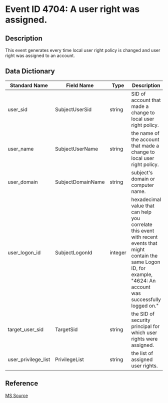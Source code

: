 # Event ID 4704: A user right was assigned.

## Description

This event generates every time local user right policy is changed and user right was assigned to an account.

## Data Dictionary

|Standard Name|Field Name|Type|Description|Sample Value|
|---|---|---|---|---|
|user_sid|SubjectUserSid|string|SID of account that made a change to local user right policy.|S-1-5-18|
|user_name|SubjectUserName|string|the name of the account that made a change to local user right policy.|DC01$|
|user_domain|SubjectDomainName|string|subject's domain or computer name.|CONTOSO|
|user_logon_id|SubjectLogonId|integer|hexadecimal value that can help you correlate this event with recent events that might contain the same Logon ID, for example, "4624: An account was successfully logged on."|0x3e7|
|target_user_sid|TargetSid|string|the SID of security principal for which user rights were assigned.|S-1-5-21-3457937927-2839227994-823803824-1104|
|user_privilege_list|PrivilegeList|string|the list of assigned user rights.|SeAuditPrivilege SeIncreaseWorkingSetPrivilege|

## Reference

[MS Source](https://github.com/MicrosoftDocs/windows-itpro-docs/blob/public/windows/security/threat-protection/auditing/event-4704.md)